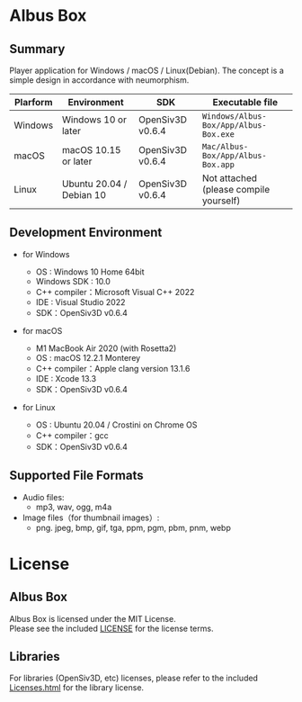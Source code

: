 #  Albus Box
## Summary
Player application for Windows / macOS / Linux(Debian). The concept is a simple design in accordance with neumorphism.

| Plarform | Environment              | SDK              | Executable file                         |
| -------- | ------------------------ | ---------------- | --------------------------------------- |
| Windows  | Windows 10 or later      | OpenSiv3D v0.6.4 | ``Windows/Albus-Box/App/Albus-Box.exe`` |
| macOS    | macOS 10.15 or later     | OpenSiv3D v0.6.4 | ``Mac/Albus-Box/App/Albus-Box.app``     |
| Linux    | Ubuntu 20.04 / Debian 10 | OpenSiv3D v0.6.4 | Not attached (please compile yourself)  |



## Development Environment
- for Windows
  - OS : Windows 10 Home 64bit
  - Windows SDK : 10.0
  - C++ compiler：Microsoft Visual C++ 2022
  - IDE : Visual Studio 2022
  - SDK：OpenSiv3D v0.6.4
- for macOS
  - M1 MacBook Air 2020 (with Rosetta2)
  - OS : macOS 12.2.1 Monterey
  - C++ compiler：Apple clang version 13.1.6
  - IDE : Xcode 13.3
  - SDK：OpenSiv3D v0.6.4
  
- for Linux
  - OS : Ubuntu 20.04 / Crostini on Chrome OS
  - C++ compiler：gcc
  - SDK：OpenSiv3D v0.6.4
## Supported File Formats
- Audio files:
  - mp3, wav, ogg, m4a
- Image files（for thumbnail images）:
  - png. jpeg, bmp, gif, tga, ppm, pgm, pbm, pnm, webp



# License

## Albus Box

Albus Box is licensed under the MIT License.  
Please see the included [LICENSE](./LICENSE) for the license terms.  

## Libraries

For libraries (OpenSiv3D, etc) licenses, please refer to the included [Licenses.html](./Licenses.html) for the library license.
